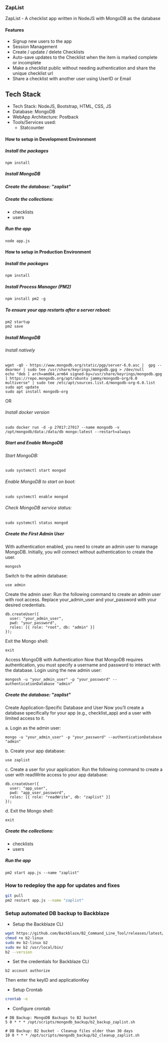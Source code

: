 ### ZapList
ZapList - A checklist app written in NodeJS with MongoDB as the database

#### Features
- Signup new users to the app
- Session Management
- Create / update / delete Checklists
- Auto-save updates to the Checklist when the item is marked complete or incomplete
- Make a checklist public without needing authentication and share the unique checklist url
- Share a checklist with another user using UserID or Email

## Tech Stack
- Tech Stack: NodeJS, Bootstrap, HTML, CSS, JS
- Database: MongoDB
- WebApp Architecture: Postback
- Tools/Services used:
    - Statcounter

#### How to setup in Development Environment

##### Install the packages
```
npm install
```

##### Install MongoDB

##### Create the database: "zaplist"

##### Create the collections: 
- checklists
- users

##### Run the app
```
node app.js
```

#### How to setup in Production Environment

##### Install the packages
```
npm install
```
##### Install Process Manager (PM2)
```
npm install pm2 -g
```

##### To ensure your app restarts after a server reboot:
```
pm2 startup
pm2 save
```

##### Install MongoDB
###### Install natively
```
wget -qO - https://www.mongodb.org/static/pgp/server-6.0.asc |  gpg --dearmor | sudo tee /usr/share/keyrings/mongodb.gpg > /dev/null
echo "deb [ arch=amd64,arm64 signed-by=/usr/share/keyrings/mongodb.gpg ] https://repo.mongodb.org/apt/ubuntu jammy/mongodb-org/6.0 multiverse" | sudo tee /etc/apt/sources.list.d/mongodb-org-6.0.list
sudo apt update
sudo apt install mongodb-org
```
OR
###### Install docker version
```
sudo docker run -d -p 27017:27017 --name mongodb -v /opt/mongodb/data:/data/db mongo:latest --restart=always
```

##### Start and Enable MongoDB
###### Start MongoDB:
```
sudo systemctl start mongod
```

###### Enable MongoDB to start on boot:
```
sudo systemctl enable mongod
```

###### Check MongoDB service status:
```
sudo systemctl status mongod
```

##### Create the First Admin User
With authentication enabled, you need to create an admin user to manage MongoDB. Initially, you will connect without authentication to create the user.
```
mongosh
```

Switch to the admin database:
```
use admin
```

Create the admin user:
Run the following command to create an admin user with root access. Replace your_admin_user and your_password with your desired credentials.
```
db.createUser({
  user: "your_admin_user",
  pwd: "your_password",
  roles: [{ role: "root", db: "admin" }]
});
```

Exit the Mongo shell:
```
exit
```

Access MongoDB with Authentication
Now that MongoDB requires authentication, you must specify a username and password to interact with the database.
Login using the new admin user:
```
mongosh -u "your_admin_user" -p "your_password" --authenticationDatabase "admin"
```

##### Create the database: "zaplist"
Create Application-Specific Database and User
Now you’ll create a database specifically for your app (e.g., checklist_app) and a user with limited access to it.

a. Login as the admin user:
```
mongo -u "your_admin_user" -p "your_password" --authenticationDatabase "admin"
```

b. Create your app database:
```
use zaplist
```

c. Create a user for your application:
Run the following command to create a user with readWrite access to your app database:
```
db.createUser({
  user: "app_user",
  pwd: "app_user_password",
  roles: [{ role: "readWrite", db: "zaplist" }]
});
```

d. Exit the Mongo shell:
```
exit
```

##### Create the collections: 
- checklists
- users

##### Run the app
```
pm2 start app.js --name "zaplist"
```

### How to redeploy the app for updates and fixes
```bash
git pull
pm2 restart app.js --name "zaplist"
```

### Setup automated DB backup to Backblaze
- Setup the Backblaze CLI
```bash
wget https://github.com/Backblaze/B2_Command_Line_Tool/releases/latest/download/b2-linux
chmod +x b2-linux
sudo mv b2-linux b2
sudo mv b2 /usr/local/bin/
b2 --version
```

- Set the credentials for Backblaze CLI
```
b2 account authorize
```
Then enter the keyID and applicationKey

- Setup Crontab
```bash
crontab -e
```

- Configure crontab
```
# DB Backup: MongoDB Backups to B2 bucket
5 0 * * * /opt/scripts/mongodb_backup/b2_backup_zaplist.sh

# DB Backup: B2 bucket - Cleanup files older than 30 days
10 0 * * * /opt/scripts/mongodb_backup/b2_cleanup_zaplist.sh
```

